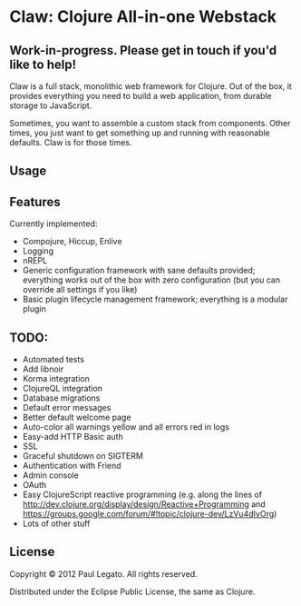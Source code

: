 # Claw: Clojure All-in-one Webstack

## Work-in-progress. Please get in touch if you'd like to help!

Claw is a full stack, monolithic web framework for Clojure. Out of the box, it provides everything you need to build a web application, from durable storage to JavaScript.

Sometimes, you want to assemble a custom stack from components. Other times, you just want to get something up and running with reasonable defaults. Claw is for those times.


## Usage


## Features

Currently implemented:

* Compojure, Hiccup, Enlive
* Logging
* nREPL
* Generic configuration framework with sane defaults provided; everything works out of the box with zero configuration (but you can override all settings if you like)
* Basic plugin lifecycle management framework; everything is a modular
  plugin
  
## TODO:
* Automated tests
* Add libnoir
* Korma integration
* ClojureQL integration
* Database migrations
* Default error messages
* Better default welcome page
* Auto-color all warnings yellow and all errors red in logs
* Easy-add HTTP Basic auth
* SSL
* Graceful shutdown on SIGTERM
* Authentication with Friend
* Admin console
* OAuth
* Easy ClojureScript reactive programming (e.g. along the lines of
  http://dev.clojure.org/display/design/Reactive+Programming and https://groups.google.com/forum/#!topic/clojure-dev/LzVu4dIvOrg)
* Lots of other stuff

## License

Copyright © 2012 Paul Legato. All rights reserved.

Distributed under the Eclipse Public License, the same as Clojure.
